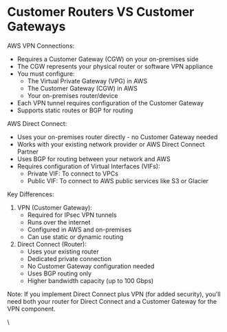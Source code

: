 # Customer Routers VS Customer Gateways

AWS VPN Connections:

* Requires a Customer Gateway (CGW) on your on-premises side
* The CGW represents your physical router or software VPN appliance
* You must configure:&#x20;
  * The Virtual Private Gateway (VPG) in AWS
  * The Customer Gateway (CGW) in AWS
  * Your on-premises router/device
* Each VPN tunnel requires configuration of the Customer Gateway
* Supports static routes or BGP for routing

AWS Direct Connect:

* Uses your on-premises router directly - no Customer Gateway needed
* Works with your existing network provider or AWS Direct Connect Partner
* Uses BGP for routing between your network and AWS
* Requires configuration of Virtual Interfaces (VIFs):
  * Private VIF: To connect to VPCs
  * Public VIF: To connect to AWS public services like S3 or Glacier

Key Differences:

1. VPN (Customer Gateway):
   * Required for IPsec VPN tunnels
   * Runs over the internet
   * Configured in AWS and on-premises
   * Can use static or dynamic routing
2. Direct Connect (Router):
   * Uses your existing router
   * Dedicated private connection
   * No Customer Gateway configuration needed
   * Uses BGP routing only
   * Higher bandwidth capacity (up to 100 Gbps)

Note: If you implement Direct Connect plus VPN (for added security), you'll need both your router for Direct Connect and a Customer Gateway for the VPN component.

\
